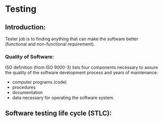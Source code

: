 # Testing
## Introduction:
Tester job is to finding anything that can make the software better (functional and non-functional requirement).
### Quality of Software:
ISO definition (from ISO 9000-3) lists four components necessary to assure the quality of the software development process and years of maintenance:
- computer programs (code)
- procedures
- documentation
- data necessary for operating the software system.

## Software testing life cycle (STLC):